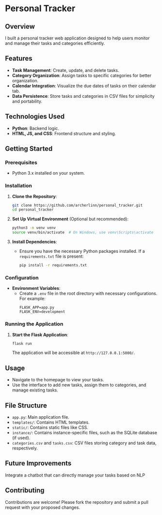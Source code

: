 # Personal Tracker

## Overview

I built a personal tracker web application designed to help users monitor and manage their tasks and categories efficiently.

## Features

- **Task Management**: Create, update, and delete tasks.
- **Category Organization**: Assign tasks to specific categories for better organization.
- **Calendar Integration**: Visualize the due dates of tasks on their calendar tab.
- **Data Persistence**: Store tasks and categories in CSV files for simplicity and portability.

## Technologies Used

- **Python**: Backend logic.
- **HTML, JS, and CSS**: Frontend structure and styling.

## Getting Started

### Prerequisites

- Python 3.x installed on your system.

### Installation

1. **Clone the Repository**:
   ```bash
   git clone https://github.com/archerlinn/personal_tracker.git
   cd personal_tracker
   ```

2. **Set Up Virtual Environment** (Optional but recommended):
   ```bash
   python3 -m venv venv
   source venv/bin/activate  # On Windows, use venv\Scripts\activate
   ```

3. **Install Dependencies**:
   - Ensure you have the necessary Python packages installed. If a `requirements.txt` file is present:
     ```bash
     pip install -r requirements.txt
     ```

### Configuration

- **Environment Variables**:
  - Create a `.env` file in the root directory with necessary configurations. For example:
    ```
    FLASK_APP=app.py
    FLASK_ENV=development
    ```

### Running the Application

1. **Start the Flask Application**:
   ```bash
   flask run
   ```
   The application will be accessible at `http://127.0.0.1:5000/`.

## Usage

- Navigate to the homepage to view your tasks.
- Use the interface to add new tasks, assign them to categories, and manage existing tasks.

## File Structure

- `app.py`: Main application file.
- `templates/`: Contains HTML templates.
- `static/`: Contains static files like CSS.
- `instance/`: Contains instance-specific files, such as the SQLite database (if used).
- `categories.csv` and `tasks.csv`: CSV files storing category and task data, respectively.

## Future Improvements

Integrate a chatbot that can directly manage your tasks based on NLP

## Contributing

Contributions are welcome! Please fork the repository and submit a pull request with your proposed changes.
